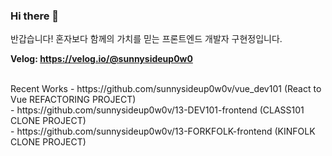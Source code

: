 ### Hi there 👋
반갑습니다!
혼자보다 함께의 가치를 믿는 프론트엔드 개발자 구현정입니다.

**Velog: https://velog.io/@sunnysideup0w0**

<br />
Recent Works
- https://github.com/sunnysideup0w0v/vue_dev101 (React to Vue REFACTORING PROJECT) <br/>
- https://github.com/sunnysideup0w0v/13-DEV101-frontend (CLASS101 CLONE PROJECT) <br/>
- https://github.com/sunnysideup0w0v/13-FORKFOLK-frontend (KINFOLK CLONE PROJECT) <br/>

<!--
**sunnysideup0w0v/sunnysideup0w0v** is a ✨ _special_ ✨ repository because its `README.md` (this file) appears on your GitHub profile.

Here are some ideas to get you started:

- 🔭 I’m currently working on ...
- 🌱 I’m currently learning ...
- 👯 I’m looking to collaborate on ...
- 🤔 I’m looking for help with ...
- 💬 Ask me about ...
- 📫 How to reach me: ...
- 😄 Pronouns: ...
- ⚡ Fun fact: ...
-->
